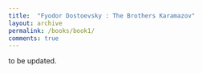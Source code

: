 ```yaml
---
title:  "Fyodor Dostoevsky : The Brothers Karamazov"
layout: archive
permalink: /books/book1/
comments: true
---
```


to be updated.

<!-- {% for post in site.posts %}
    {% include archive-single.html %}
{% endfor %} -->
